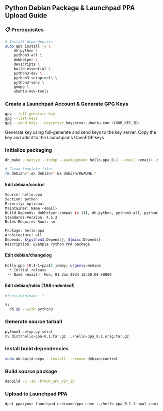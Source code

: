 ## Python Debian Package & Launchpad PPA Upload Guide

### 📋 Prerequisites
```bash
# Install dependencies
sudo apt install -y \
    dh-python \
    python3-all \
    debhelper \
    devscripts \
    build-essential \
    python3-dev \
    python3-setuptools \
    python3-venv \
    gnupg \
    ubuntu-dev-tools
```

### Create a Launchpad Account & Generate GPG Keys
```bash
gpg --full-generate-key
gpg --list-keys
gpg --send-keys --keyserver keyserver.ubuntu.com <YOUR_KEY_ID>
```
Generate key using full-generate and send keys to the key server.
Copy the key and add it to the Launchpad's OpenPGP keys

###  Initialize packaging
```bash
dh_make --native --indep --packagename hello-ppa_0.1 --email <email> -y

# Clean template files
rm debian/*.ex debian/*.EX debian/README.*
```

####  Edit debian/control
```bash
Source: hello-ppa
Section: python
Priority: optional
Maintainer: Name <email>
Build-Depends: debhelper-compat (= 13), dh-python, python3-all, python3-setuptools
Standards-Version: 4.6.2
Rules-Requires-Root: no

Package: hello-ppa
Architecture: all
Depends: ${python3:Depends}, ${misc:Depends}
Description: Example Python PPA package
```

####  Edit debian/changelog
```bash
hello-ppa (0.1-1~ppa1) jammy; urgency=medium
  * Initial release
 -- Name <email>  Mon, 01 Jan 2024 12:00:00 +0000
 ```

####  Edit debian/rules (TAB-indented!)
```bash
#!/usr/bin/make -f

%:
  dh $@ --with python3
 ```

###  Generate source tarball
```bash
python3 setup.py sdist
mv dist/hello-ppa-0.1.tar.gz ../hello-ppa_0.1.orig.tar.gz
```

### Install build dependencies
```bash
sudo mk-build-deps --install --remove debian/control
```

### Build source package
```bash
debuild -S -sa -kYOUR_GPG_KEY_ID
```

### Upload to Launchpad PPA
```bash
dput ppa:your-launchpad-username/ppa-name ../hello-ppa_0.1-1~ppa1_source.changes
```